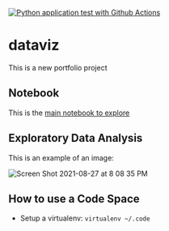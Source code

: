 [![Python application test with Github Actions](https://github.com/noahgift/dataviz/actions/workflows/main.yml/badge.svg)](https://github.com/noahgift/dataviz/actions/workflows/main.yml)

# dataviz
This is a new portfolio project


## Notebook

This is the [main notebook to explore](https://github.com/noahgift/dataviz/blob/main/dataviz.ipynb)

## Exploratory Data Analysis

This is an example of an image:

![Screen Shot 2021-08-27 at 8 08 35 PM](https://user-images.githubusercontent.com/58792/131199687-31173c90-dbfb-4f12-9e4c-f27d71e1d994.png)

## How to use a Code Space

* Setup a virtualenv:  `virtualenv ~/.code`
